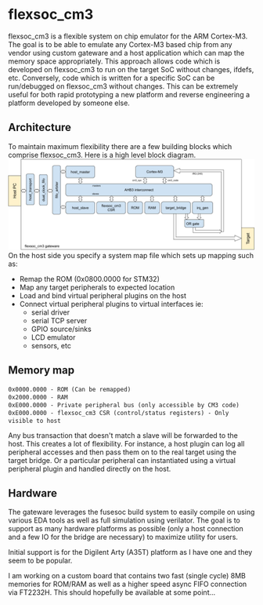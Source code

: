 # flexsoc_cm3
flexsoc_cm3 is a flexible system on chip emulator for the ARM Cortex-M3. The goal is to be able to emulate any Cortex-M3 based chip from any vendor using custom gateware and a host application which can map the memory space appropriately. This approach allows code which is developed on flexsoc_cm3 to run on the target SoC without changes, ifdefs, etc. Conversely, code which is written for a specific SoC can be run/debugged on flexsoc_cm3 without changes. This can be extremely useful for both rapid prototyping a new platform and reverse engineering a platform developed by someone else. 

## Architecture
To maintain maximum flexibility there are a few building blocks which comprise flexsoc_cm3. Here is a high level block diagram.
![bd](images/flexsoc_cm3.png)
On the host side you specify a system map file which sets up mapping such as:
* Remap the ROM (0x0800.0000 for STM32)
* Map any target peripherals to expected location
* Load and bind virtual peripheral plugins on the host
* Connect virtual peripheral plugins to virtual interfaces ie:
  * serial driver
  * serial TCP server
  * GPIO source/sinks
  * LCD emulator
  * sensors, etc
  
## Memory map
    0x0000.0000 - ROM (Can be remapped)
    0x2000.0000 - RAM
    0xE000.0000 - Private peripheral bus (only accessible by CM3 code)
    0xE000.0000 - flexsoc_cm3 CSR (control/status registers) - Only visible to host
Any bus transaction that doesn't match a slave will be forwarded to the host. This creates a lot of flexibility. For instance, a host plugin can log all peripheral accesses and then pass them on to the real target using the target bridge. Or a particular peripheral can instantiated using a virtual peripheral plugin and handled directly on the host.

## Hardware
The gateware leverages the fusesoc build system to easily compile on using various EDA tools as well as full simulation using verilator. The goal is to support as many hardware platforms as possible (only a host connection and a few IO for the bridge are necessary) to maximize utility for users.

Initial support is for the Digilent Arty (A35T) platform as I have one and they seem to be popular.

I am working on a custom board that contains two fast (single cycle) 8MB memories for ROM/RAM as well as a higher speed async FIFO connection via FT2232H. This should hopefully be available at some point...
